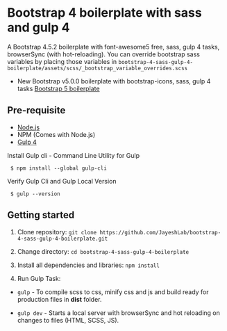 # Bootstrap 4 boilerplate with sass and gulp 4
A Bootstrap 4.5.2 boilerplate with font-awesome5 free, sass, gulp 4 tasks, browserSync (with hot-reloading). You can override bootstrap sass variables by placing those variables in `bootstrap-4-sass-gulp-4-boilerplate/assets/scss/_bootstrap_variable_overrides.scss`

- New Bootstrap v5.0.0 boilerplate with bootstrap-icons, sass, gulp 4 tasks [Bootstrap 5 boilerplate](https://github.com/JayeshLab/bootstrap-5-sass-gulp-4-boilerplate)

## Pre-requisite
- [Node.js](https://nodejs.org/en/download/ "Node Js")
-  NPM (Comes with Node.js)
- [Gulp 4](https://gulpjs.com/ "Gulp")

Install Gulp cli - Command Line Utility for Gulp 

     $ npm install --global gulp-cli
     
Verify Gulp Cli and Gulp Local Version

     $ gulp --version

## Getting started

1. Clone repository:
`git clone https://github.com/JayeshLab/bootstrap-4-sass-gulp-4-boilerplate.git`

2. Change directory:
`cd bootstrap-4-sass-gulp-4-boilerplate`
    
3. Install all dependencies and libraries:
   `npm install`

4. Run Gulp Task:
  - `gulp`      - To compile scss to css, minify css and js and build ready for production files in **dist** folder.

  - `gulp dev`  - Starts a local server with browserSync and hot reloading on changes to files (HTML, SCSS, JS).
   
